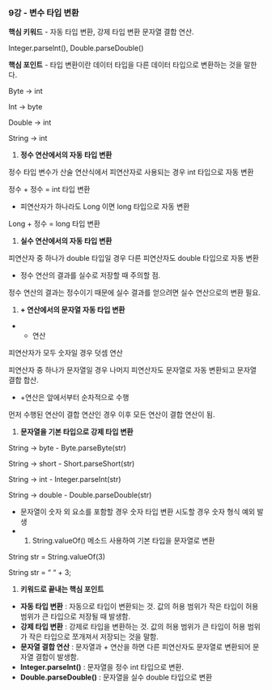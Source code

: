 ### 9강 - 변수 타입 변환

**핵심 키워드** - 자동 타입 변환, 강제 타입 변환 문자열 결합 연산.

Integer.parselnt(), Double.parseDouble()

**핵심 포인트** - 타입 변환이란 데이터 타입을 다른 데이터 타입으로 변환하는 것을 말한다.

Byte -> int

Int -> byte

Double -> int

String -> int

1. **정수 연산에서의 자동 타입 변환**

정수 타입 변수가 산술 연산식에서 피연산자로 사용되는 경우 int 타입으로 자동 변환

정수 + 정수 = int 타입 변환

- 피연산자가 하나라도 Long 이면 long 타입으로 자동 변환

Long + 정수 = long 타입 변환

1. **실수 연산에서의 자동 타입 변환**

피연산자 중 하나가 double 타입일 경우 다른 피연산자도 double 타입으로 자동 변환

- 정수 연산의 결과를 실수로 저장할 때 주의할 점.

정수 연산의 결과는 정수이기 때문에 실수 결과를 얻으려면 실수 연산으로의 변환 필요.

1. **+ 연산에서의 문자열 자동 타입 변환**
- + 연산

피연산자가 모두 숫자일 경우 덧셈 연산

피연산자 중 하나가 문자열일 경우 나머지 피연산자도 문자열로 자동 변환되고 문자열 결합 합산.

- +연산은 앞에서부터 순차적으로 수행

먼저 수행된 연산이 결합 연산인 경우 이후 모든 연산이 결합 연산이 됨.

1. **문자열을 기본 타입으로 강제 타입 변환**

String -> byte - Byte.parseByte(str)

String -> short - Short.parseShort(str)

String -> int - Integer.parseInt(str)

String -> double - Double.parseDouble(str)

- 문자열이 숫자 외 요소를 포함할 경우 숫자 타입 변환 시도할 경우 숫자 형식 예외 발생
- 1. String.valueOf() 메소드 사용하여 기본 타입을 문자열로 변환

String str = String.valueOf(3)

String str = “ “ + 3;

1. **키워드로 끝내는 핵심 포인트**
- **자동 타입 변환** : 자동으로 타입이 변환되는 것. 값의 허용 범위가 작은 타입이 허용 범위가 큰 타입으로 저장될 때 발생함.
- **강제 타입 변환** : 강제로 타입을 변환하는 것. 값의 허용 범위가 큰 타입이 허용 범위가 작은 타입으로 쪼개져서 저장되는 것을 말함.
- **문자열 결합 연산** : 문자열과 + 연산을 하면 다른 피연산자도 문자열로 변환되어 문자열 결합이 발생함.
- **Integer.parseInt()** : 문자열을 정수 int 타입으로 변환.
- **Double.parseDouble()** : 문자열을 실수 double 타입으로 변환